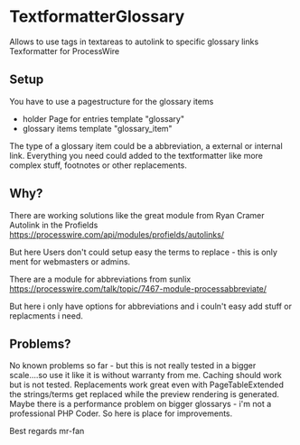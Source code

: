 # TextformatterGlossary
Allows to use tags in textareas to autolink to specific glossary links Texformatter for ProcessWire

## Setup

You have to use a pagestructure for the glossary items

- holder Page for entries template "glossary"
- glossary items template "glossary_item"

The type of a glossary item could be a abbreviation, a external or internal link. Everything you need could added to the textformatter like more complex stuff, footnotes or other replacements.

## Why?

There are working solutions like the great module from Ryan Cramer Autolink in the Profields
https://processwire.com/api/modules/profields/autolinks/

But here Users don't could setup easy the terms to replace - this is only ment for webmasters or admins.

There are a module for abbreviations from sunlix
https://processwire.com/talk/topic/7467-module-processabbreviate/

But here i only have options for abbreviations and i couln't easy add stuff or replacments i need.

## Problems?

No known problems so far - but this is not really tested in a bigger scale....so use it like it is without warranty from me.
Caching should work but is not tested.
Replacements work great even with PageTableExtended the strings/terms get replaced while the preview rendering is generated.
Maybe there is a performance problem on bigger glossarys - i'm not a professional PHP Coder. So here is place for improvements.

Best regards mr-fan

